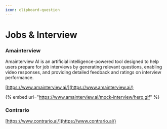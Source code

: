 ```yaml
---
icon: clipboard-question
---
```


# Jobs & Interview

### Amainterview

Amainterview AI is an artificial intelligence-powered tool designed to help users prepare for job interviews by generating relevant questions, enabling video responses, and providing detailed feedback and ratings on interview performance.

[https://www.amainterview.ai/](https://www.amainterview.ai/)

{% embed url="https://www.amainterview.ai/mock-interview/hero.gif" %}

### Contrario

[https://www.contrario.ai/](https://www.contrario.ai/)






